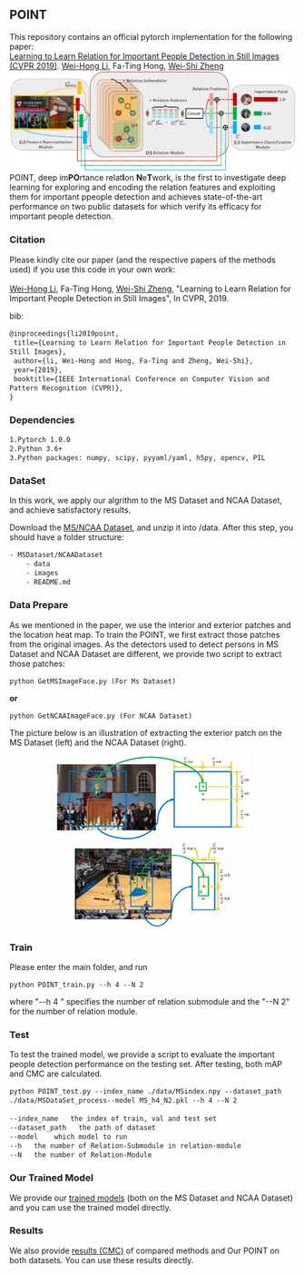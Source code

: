 ## POINT 
This repository contains an official pytorch implementation for the following paper:<br>
[Learning to Learn Relation for Important People Detection in Still Images (CVPR 2019)](http://weihonglee.github.io/Projects/POINT/POINT.htm). [Wei-Hong Li](https://weihonglee.github.io/), Fa-Ting Hong, [Wei-Shi Zheng](http://isee.sysu.edu.cn/~zhwshi/)
![avatar](figures/FrameworkDetail.jpg)
POINT, deep im**PO**rtance relat**I**on **N**e**T**work, is the first to investigate deep learning for exploring and encoding the relation features and exploiting them for important ppeople detection and achieves state-of-the-art performance on two public datasets for which verify its efficacy for important people detection.
<!--TODO-->
### **Citation**
Please kindly cite our paper (and the respective papers of the methods used) if you use this code in your own work:<br><br>
[Wei-Hong Li](https://weihonglee.github.io/), Fa-Ting Hong, [Wei-Shi Zheng](http://www.isee-ai.cn/~zhwshi/index.html), "Learning to Learn Relation for Important People Detection in Still Images", In CVPR, 2019.

bib:

    @inproceedings{li2019point,
     title={Learning to Learn Relation for Important People Detection in Still Images},
     author={li, Wei-Hong and Hong, Fa-Ting and Zheng, Wei-Shi},
     year={2019},
     booktitle={IEEE International Conference on Computer Vision and Pattern Recognition (CVPR)},
    }
### **Dependencies**
    1.Pytorch 1.0.0
    2.Python 3.6+
    3.Python packages: numpy, scipy, pyyaml/yaml, h5py, opencv, PIL


### **DataSet**
In this work, we apply our algrithm to the MS Dataset and NCAA Dataset, and achieve satisfactory results. 

Download the [MS/NCAA Dataset](https://weihonglee.github.io/Projects/PersonRank.htm), and unzip it into /data. After this step, you should have a folder structure:

    - MSDataset/NCAADataset
        - data
        - images
        - README.md
### **Data Prepare**

As we mentioned in the paper, we use the interior and exterior patches and the location heat map. To train the POINT, we first extract those patches from the original images. As the detectors used to detect persons in MS Dataset and NCAA Dataset are different, we provide two script to extract those patches:

    python GetMSImageFace.py (For Ms Dataset)
**or**

    python GetNCAAImageFace.py (For NCAA Dataset)
The picture below is an illustration of extracting the exterior patch on the MS Dataset (left) and the NCAA Dataset (right).

<center><img src=figures/Exterior_MS.jpg height="150" />  <img src=figures/Exterior_NCAA.jpg height="150" /></center>


### **Train**
Please enter the main folder, and run<br>

    python POINT_train.py --h 4 --N 2
where "--h 4 " specifies the number of relation submodule and the "--N 2" for the number of relation module.

### **Test**

To test the trained model, we provide a script to evaluate the important people detection performance on the testing set. After testing, both mAP and CMC are calculated.

    python POINT_test.py --index_name ./data/MSindex.npy --dataset_path ./data/MSDataSet_process--model MS_h4_N2.pkl --h 4 --N 2 
    
    --index_name   the index of train, val and test set
    --dataset_path   the path of dataset
    --model    which model to run
    --h   the number of Relation-Submodule in relation-module
    --N   the number of Relation-Module

### **Our Trained Model**

We provide our [trained models](https://uoe-my.sharepoint.com/:f:/g/personal/s1798461_ed_ac_uk/Ej3oCyjKp65JnLb_auoNgZ8BuwPuDTiMqzHN6YbjNfTUow?e=F8lcOl) (both on the MS Dataset and NCAA Dataset) and you can use the trained model directly.

### **Results**

We also provide [results (CMC)](https://uoe-my.sharepoint.com/:f:/g/personal/s1798461_ed_ac_uk/EkwsFYZPPNpJsYR1DOIkIL4BqAmNqnpoGU9GEtMrqXDx2Q?e=RWiq68) of compared methods and Our POINT on both datasets. You can use these results directly.


